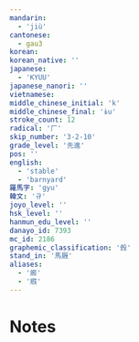 ```yaml
---
mandarin:
  - 'jiù'
cantonese:
  - gau3
korean:
korean_native: ''
japanese:
  - 'KYUU'
japanese_nanori: ''
vietnamese:
middle_chinese_initial: 'k'
middle_chinese_final: 'ɨu'
stroke_count: 12
radical: '厂'
skip_number: '3-2-10'
grade_level: '先進'
pos: ''
english:
  - 'stable'
  - 'barnyard'
羅馬字: 'gyu'
韓文: '규'
joyo_level: ''
hsk_level: ''
hanmun_edu_level: ''
danayo_id: 7393
mc_id: 2186
graphemic_classification: '㲃'
stand_in: '馬厩'
aliases:
  - '廄'
  - '廐'
---
```


# Notes
